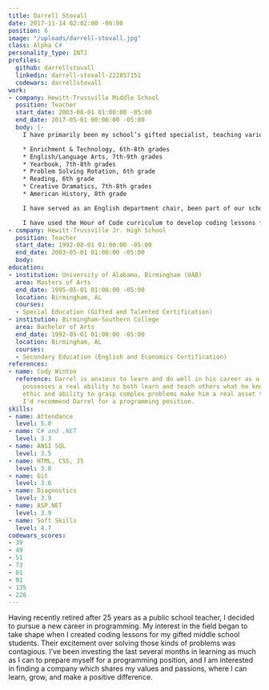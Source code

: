 ```yaml
---
title: Darrell Stovall
date: 2017-11-14 02:02:00 -06:00
position: 6
image: "/uploads/darrell-stovall.jpg"
class: Alpha C#
personality_type: INTJ
profiles:
  github: darrellstovall
  linkedin: darrell-stovall-222857151
  codewars: darrellstovall
work:
- company: Hewitt-Trussville Middle School
  position: Teacher
  start_date: 2003-08-01 01:00:00 -05:00
  end_date: 2017-05-01 00:00:00 -05:00
  body: |-
    I have primarily been my school’s gifted specialist, teaching various courses and leading a number of activities:

    * Enrichment & Technology, 6th-8th grades
    * English/Language Arts, 7th-9th grades
    * Yearbook, 7th-8th grades
    * Problem Solving Rotation, 6th grade
    * Reading, 6th grade
    * Creative Dramatics, 7th-8th grades
    * American History, 8th grade

    I have served as an English department chair, been part of our school leadership/professional development team and a system-wide gifted placement team. During the last three years, I have sponsored the following clubs: Cartooning, Comicon, Graphic Novels, HTMS Has Talent, and Glee Club. I coached Scholars Bowl for 20 years, Science Olympiad for 2 years, National Junior Honor Society for 3 years, and our high school’s soccer team for 2 years.

    I have used the Hour of Code curriculum to develop coding lessons for my gifted students each year for the past 4 years.
- company: Hewitt-Trussville Jr. High School
  position: Teacher
  start_date: 1992-08-01 01:00:00 -05:00
  end_date: 2003-05-01 01:00:00 -05:00
  body: 
education:
- institution: University of Alabama, Birmingham (UAB)
  area: Masters of Arts
  end_date: 1995-05-01 01:00:00 -05:00
  location: Birmingham, AL
  courses:
  - Special Education (Gifted and Talented Certification)
- institution: Birmingham-Southern College
  area: Bachelor of Arts
  end_date: 1992-05-01 01:00:00 -05:00
  location: Birmingham, AL
  courses:
  - Secondary Education (English and Economics Certification)
references:
- name: Cody Winton
  reference: Darrel is anxious to learn and do well in his career as a programmer and
    possesses a real ability to both learn and teach others what he knows. His work
    ethic and ability to grasp complex problems make him a real asset to any team.
    I'd recommend Darrel for a programming position.
skills:
- name: Attendance
  level: 5.0
- name: C# and .NET
  level: 3.3
- name: ANSI SQL
  level: 3.5
- name: HTML, CSS, JS
  level: 3.8
- name: Git
  level: 3.6
- name: Diagnostics
  level: 3.9
- name: ASP.NET
  level: 3.9
- name: Soft Skills
  level: 4.7
codewars_scores:
- 39
- 49
- 51
- 73
- 81
- 91
- 135
- 228
---
```


Having recently retired after 25 years as a public school teacher, I decided to pursue a new career in programming. My interest in the field began to take shape when I created coding lessons for my gifted middle school students. Their excitement over solving those kinds of problems was contagious. I’ve been investing the last several months in learning as much as I can to prepare myself for a programming position, and I am interested in finding a company which shares my values and passions, where I can learn, grow, and make a positive difference.